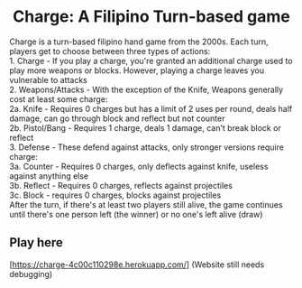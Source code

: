<h1 align="center">Charge: A Filipino Turn-based game</h1>
Charge is a turn-based filipino hand game from the 2000s. Each turn, players get to choose between three types of actions:  <br />
  1. Charge - If you play a charge, you're granted an additional charge used to play more weapons or blocks. However, playing a charge leaves you vulnerable to attacks  <br />
  2. Weapons/Attacks - With the exception of the Knife, Weapons generally cost at least some charge: <br />
    2a. Knife - Requires 0 charges but has a limit of 2 uses per round, deals half damage, can go through block and reflect but not counter  <br />
    2b. Pistol/Bang - Requires 1 charge, deals 1 damage, can't break block or reflect  <br />
  3. Defense - These defend against attacks, only stronger versions require charge:  <br />
    3a. Counter - Requires 0 charges, only deflects against knife, useless against anything else  <br />
    3b. Reflect - Requires 0 charges, reflects against projectiles  <br />
    3c. Block - requires 0 charges, blocks against projectiles  <br />
After the turn, if there's at least two players still alive, the game continues until there's one person left (the winner) or no one's left alive (draw)  <br />

## Play here
[https://charge-4c00c110298e.herokuapp.com/] (Website still needs debugging)
